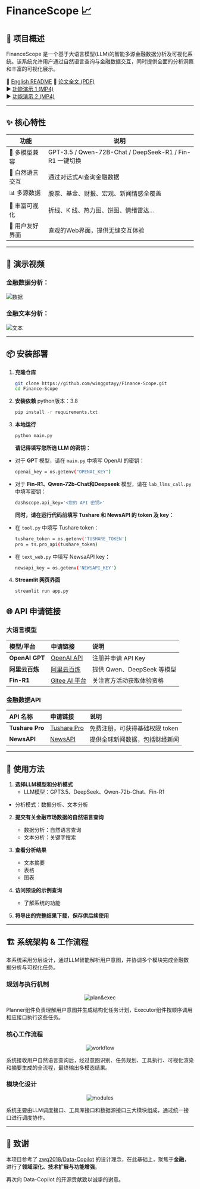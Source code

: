 # FinanceScope 📈

## 🚀 项目概述

FinanceScope 是一个基于大语言模型(LLM)的智能多源金融数据分析及可视化系统。该系统允许用户通过自然语言查询与金融数据交互，同时提供全面的分析洞察和丰富的可视化展示。

🚩 [English README](./README.en.md)
📑 [论文全文 (PDF)](https://drive.google.com/file/d/10f9GF0twI1ypuXm9Cj1tWsNy3drIIxjF/view?usp=drive_link)  
▶️ [功能演示 1 (MP4)](./demo1.mp4)  
▶️ [功能演示 2 (MP4)](./demo2.mp4) 

---

## ✨ 核心特性

| 功能 | 说明 |
|------|------|
| 🤖 多模型兼容 | GPT-3.5 / Qwen-72B-Chat / DeepSeek-R1 / Fin-R1 一键切换 |
| 💬 自然语言交互 | 通过对话式AI查询金融数据
| 📊 多源数据 | 股票、基金、财报、宏观、新闻情感全覆盖 |
| 🎨 丰富可视化 | 折线、K 线、热力图、饼图、情绪雷达… |
| 🎯 用户友好界面 | 直观的Web界面，提供无缝交互体验 |

---

## 📸 演示视频

### 金融数据分析：
![数据](./demo1.gif) 

### 金融文本分析：
![文本](./demo2.gif) 

---

## 📦 安装部署

1. **克隆仓库**
    ```bash
    git clone https://github.com/winggotayy/Finance-Scope.git
    cd Finance-Scope
    ```

2. **安装依赖**
    python版本：3.8
    ```bash
    pip install -r requirements.txt
    ```

3. **本地运行**
    ```bash
    python main.py
    ```
    
    **请记得填写您所选 LLM 的密钥：**
  
- 对于 **GPT** 模型，请在 `main.py` 中填写 OpenAI 的密钥：
    ```bash
    openai_key = os.getenv("OPENAI_KEY")
    ```
    
- 对于 **Fin-R1、Qwen-72b-Chat和Deepseek** 模型，请在 `lab_llms_call.py` 中填写密钥：
    ```bash
    dashscope.api_key='<您的 API 密钥>'
    ```

    **同时，请在运行代码前填写 Tushare 和 NewsAPI 的 token 及 key：**

- 在 `tool.py` 中填写 Tushare token：  
    ```bash
    tushare_token = os.getenv('TUSHARE_TOKEN')
    pro = ts.pro_api(tushare_token)
    ```

- 在 `text_web.py` 中填写 NewsaAPI key：  
    ```bash
    newsapi_key = os.getenv('NEWSAPI_KEY')
    ```

4. **Streamlit 网页界面**
    ```bash
    streamlit run app.py
    ```

## 🌐 API 申请链接

### 大语言模型

| 模型/平台 | 申请链接 | 说明 |
|:---------|:---------|:-----|
| **OpenAI GPT** | [OpenAI API](https://platform.openai.com/) | 注册并申请 API Key |
| **阿里云百炼** | [阿里云百炼](https://bailian.console.aliyun.com/) | 提供 Qwen、DeepSeek 等模型 |
| **Fin-R1** | [Gitee AI 平台](https://ai.gitee.com/) | 关注官方活动获取体验资格 |

### 金融数据API

| API 名称 | 申请链接 | 说明 |
|:---------|:---------|:-----|
| **Tushare Pro** | [Tushare Pro](https://tushare.pro/) | 免费注册，可获得基础权限 token |
| **NewsAPI** | [NewsAPI](https://newsapi.org/) | 提供全球新闻数据，包括财经新闻 |

---

## 🎯 使用方法

1. **选择LLM模型和分析模式**
   - LLM模型：GPT3.5、DeepSeek、Qwen-72b-Chat、Fin-R1
  - 分析模式：数据分析、文本分析
  
2. **提交有关金融市场数据的自然语言查询**
   - 数据分析：自然语言查询
   - 文本分析：关键字搜索

3. **查看分析结果**
   - 文本摘要
   - 表格
   - 图表
  
4. **访问预设的示例查询**
   - 了解系统的功能
  
5. **将导出的完整结果下载，保存供后续使用**

---

## 🏗 系统架构 & 工作流程

本系统采用分层设计，通过LLM智能解析用户意图，并协调多个模块完成金融数据分析与可视化任务。

### 规划与执行机制
<div align="center">

![plan&exec](./figures/plan_n_exe_page-0001.jpg)

</div>

Planner组件负责理解用户意图并生成结构化任务计划，Executor组件按顺序调用相应接口执行这些任务。

### 核心工作流程
<div align="center">

![workflow](./figures/core-workflow_page-0001.jpg)

</div>

系统接收用户自然语言查询后，经过意图识别、任务规划、工具执行、可视化渲染和摘要生成的全流程，最终输出多模态结果。

### 模块化设计
<div align="center">

![modules](./figures/modules_page-0001.jpg)

</div>

系统主要由LLM调度接口、工具库接口和数据源接口三大模块组成，通过统一接口进行调度协作。

---

## 🙏 致谢

本项目参考了 [zwq2018/Data-Copilot](https://github.com/zwq2018/Data-Copilot) 的设计理念，在此基础上，聚焦于**金融**，进行了**领域深化、技术扩展与功能增强**。

再次向 Data-Copilot 的开源贡献致以诚挚的谢意。

